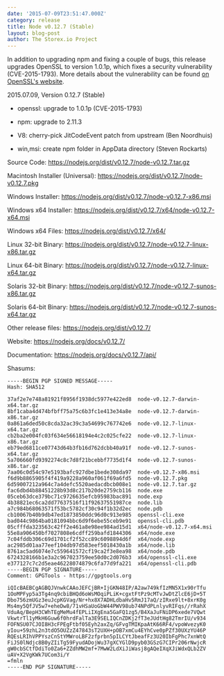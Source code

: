 ```yaml
---
date: '2015-07-09T23:51:47.000Z'
category: release
title: Node v0.12.7 (Stable)
layout: blog-post
author: The Storex.io Project
---
```


In addition to upgrading npm and fixing a couple of bugs, this release
upgrades OpenSSL to version 1.0.1p, which fixes a security vulnerability
(CVE-2015-1793). More details about the vulnerability can be found [on
OpenSSL's website](http://openssl.org/news/secadv_20150709.txt).

2015.07.09, Version 0.12.7 (Stable)

- openssl: upgrade to 1.0.1p (CVE-2015-1793)

- npm: upgrade to 2.11.3

- V8: cherry-pick JitCodeEvent patch from upstream (Ben Noordhuis)

- win,msi: create npm folder in AppData directory (Steven Rockarts)

Source Code: https://nodejs.org/dist/v0.12.7/node-v0.12.7.tar.gz

Macintosh Installer (Universal): https://nodejs.org/dist/v0.12.7/node-v0.12.7.pkg

Windows Installer: https://nodejs.org/dist/v0.12.7/node-v0.12.7-x86.msi

Windows x64 Installer: https://nodejs.org/dist/v0.12.7/x64/node-v0.12.7-x64.msi

Windows x64 Files: https://nodejs.org/dist/v0.12.7/x64/

Linux 32-bit Binary: https://nodejs.org/dist/v0.12.7/node-v0.12.7-linux-x86.tar.gz

Linux 64-bit Binary: https://nodejs.org/dist/v0.12.7/node-v0.12.7-linux-x64.tar.gz

Solaris 32-bit Binary: https://nodejs.org/dist/v0.12.7/node-v0.12.7-sunos-x86.tar.gz

Solaris 64-bit Binary: https://nodejs.org/dist/v0.12.7/node-v0.12.7-sunos-x64.tar.gz

Other release files: https://nodejs.org/dist/v0.12.7/

Website: https://nodejs.org/docs/v0.12.7/

Documentation: https://nodejs.org/docs/v0.12.7/api/

Shasums:

```
-----BEGIN PGP SIGNED MESSAGE-----
Hash: SHA512

37af2e7e748a81921f8956f1938dc5977e422ed8  node-v0.12.7-darwin-x64.tar.gz
8bf1caba4d474bfbff75a75c6b3fc1e413e34a8e  node-v0.12.7-darwin-x86.tar.gz
0a861a6ded50c8cda32ac39c3a54699c767742e6  node-v0.12.7-linux-x64.tar.gz
cb2ba2e004fc03f634e56618194e4c2c025cfe22  node-v0.12.7-linux-x86.tar.gz
eb79ed6811ce07743d64b3fb16d762dcbb40a91f  node-v0.12.7-sunos-x64.tar.gz
5a706660fd9392274c8c7d8f21bcebbf7735d1f4  node-v0.12.7-sunos-x86.tar.gz
7aa06c0d54c97e5193bafc927dbe1bede308da97  node-v0.12.7-x86.msi
f6d9b8865905f4f419a9228a960af061f69a6fd5  node-v0.12.7.pkg
6d59007212a964c7a4defc5520aedacdbcb008e1  node-v0.12.7.tar.gz
fac6dbd4b88451228b93d8c217b20de2759cb116  node.exe
05ceb63dce379bc71c9726635efcb95983bac891  node.exp
4b38821ec6ca2dd77637516f11f92637551987ce  node.lib
a7c984b68063571f53bc5782cf30c94f1b32d2ec  node.pdb
cb10067b40b9db47ed1873850ddc96d0c913e985  openssl-cli.exe
bad044c9864ba0181094bbc6d9f6ebe55ceb9e91  openssl-cli.pdb
05cfffda323563c42ff2e461a8e98ee984ad15d1  x64/node-v0.12.7-x64.msi
55e8a906450bf7027808e6cdff259bafd1844306  x64/node.exe
7c04fddb306c69d1701cf2f52cc89c6098894d6f  x64/node.exp
ac2985d01aa77eef104db97d583eef5018430a1b  x64/node.lib
8761ac5ad6074e7c559641572cf19ca2f3e8ea98  x64/node.pdb
6724328166b1e3a2c967023759ee50d0c2d076b3  x64/openssl-cli.exe
e377127c7c2d5eae46228074879c6fa77d9fa221  x64/openssl-cli.pdb
-----BEGIN PGP SIGNATURE-----
Comment: GPGTools - https://gpgtools.org

iQIcBAEBCgAGBQJVnwkCAAoJEFCjBR+IjGKN48IP/A2aw749kfIzMN5X1x90rTfu
1OoMPFyp5a3Tg4nq9cbiBHQd6oWsMOqiPLiK+cgxtFtPz9cMTvJwDtZlcE6jD+5T
Dbo756zmUGz3euJcpKGVag/Nr+hx8X7ADHLdbaHv5RmJ17aQ/zIRxe9lt+8xrK0g
Ms4my5QfJV5w7+eheDw8/71vHSaUoGbW44PWV98ub74NPdPLnlyvRIFqs//rRahX
VduAq/BepH3CWhTEgMeMu4fEPLiIXgEna5GaFQ1zg5/B4XaJuFNiDP6xede7VQwt
VkwtrTl1yMkH6Guw6f0hrdFalTa3E9SELIQCnZDKj2fT3eJUdtHg82TmrIU/v934
FOFNSU07CJOI8H3cFPEgFtbf05Eyh2axZq/GFvgTMIKpaAtK66RF4/vpoWvezyK0
yIou+59zhL2n3tdO5OUZzZ47843sT2UXH+pOB7xmCu4EYhCve0pPZf30UXzYU46P
RQEsLRIhVPPYszCnStYMWroLBF2zfprbn5pILCYtJbeafFz3U20IbFgPhc7xnWtQ
FiJS0lNdjc8B0yZIiTg59FyudADojWu37gXCYGlD9pyb03GSzG7CIPr206rNwjcR
gW0cbSCtfDdiTo0Za6+ZZdhMW2mf+7MwW2LdXiJiWasj8gAQeIXqXJiWdxQLb2ZV
uAV+X2VgKWk7UCom3i/Y
=fmln
-----END PGP SIGNATURE-----
```
